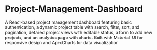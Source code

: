 # Project-Management-Dashboard
A React-based project management dashboard featuring basic authentication, a dynamic project table with search, filter, sort, and pagination, detailed project views with editable status, a form to add new projects, and an analytics page with charts. Built with Material-UI for responsive design and ApexCharts for data visualization
